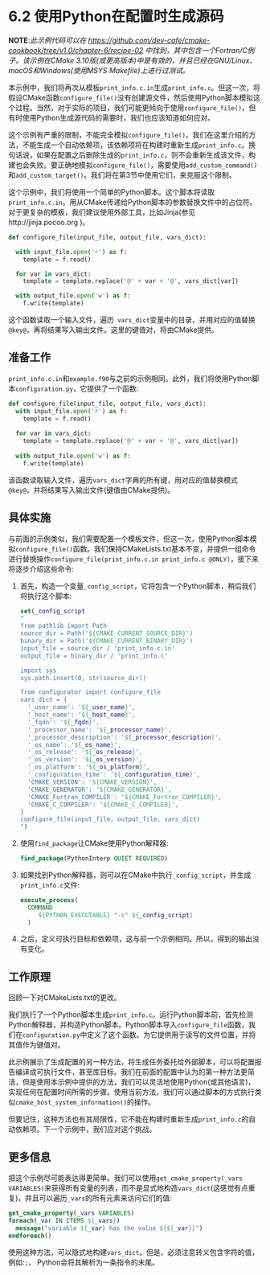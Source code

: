 # 6.2 使用Python在配置时生成源码

**NOTE**:*此示例代码可以在 https://github.com/dev-cafe/cmake-cookbook/tree/v1.0/chapter-6/recipe-02 中找到，其中包含一个Fortran/C例子。该示例在CMake 3.10版(或更高版本)中是有效的，并且已经在GNU/Linux、macOS和Windows(使用MSYS Makefile)上进行过测试。*

本示例中，我们将再次从模板`print_info.c.in`生成`print_info.c`。但这一次，将假设CMake函数`configure_file()`没有创建源文件，然后使用Python脚本模拟这个过程。当然，对于实际的项目，我们可能更倾向于使用`configure_file()`，但有时使用Python生成源代码的需要时，我们也应该知道如何应对。

这个示例有严重的限制，不能完全模拟`configure_file()`。我们在这里介绍的方法，不能生成一个自动依赖项，该依赖项将在构建时重新生成`print_info.c`。换句话说，如果在配置之后删除生成的`print_info.c`，则不会重新生成该文件，构建也会失败。要正确地模拟`configure_file()`，需要使用`add_custom_command()`和`add_custom_target()`。我们将在第3节中使用它们，来克服这个限制。

这个示例中，我们将使用一个简单的Python脚本。这个脚本将读取`print_info.c.in`。用从CMake传递给Python脚本的参数替换文件中的占位符。对于更复杂的模板，我们建议使用外部工具，比如Jinja(参见http://jinja.pocoo.org )。

```python
def configure_file(input_file, output_file, vars_dict):

  with input_file.open('r') as f:
  	template = f.read()

  for var in vars_dict: 
  	template = template.replace('@' + var + '@', vars_dict[var])

  with output_file.open('w') as f:
  	f.write(template)
```

这个函数读取一个输入文件，遍历`
vars_dict`变量中的目录，并用对应的值替换`@key@`，再将结果写入输出文件。这里的键值对，将由CMake提供。

## 准备工作

`print_info.c.in`和`example.f90`与之前的示例相同。此外，我们将使用Python脚本`configuration.py`，它提供了一个函数:

```python
def configure_file(input_file, output_file, vars_dict):
  with input_file.open('r') as f:
  	template = f.read()
    
  for var in vars_dict:
  	template = template.replace('@' + var + '@', vars_dict[var])
    
  with output_file.open('w') as f:
  	f.write(template)
```

该函数读取输入文件，遍历`vars_dict`字典的所有键，用对应的值替换模式`@key@`，并将结果写入输出文件(键值由CMake提供)。

## 具体实施

与前面的示例类似，我们需要配置一个模板文件，但这一次，使用Python脚本模拟`configure_file()`函数。我们保持CMakeLists.txt基本不变，并提供一组命令进行替换操作`configure_file(print_info.c.in print_info.c @ONLY)`，接下来将逐步介绍这些命令:

1. 首先，构造一个变量`_config_script`，它将包含一个Python脚本，稍后我们将执行这个脚本:

   ```cmake
   set(_config_script
   "
   from pathlib import Path
   source_dir = Path('${CMAKE_CURRENT_SOURCE_DIR}')
   binary_dir = Path('${CMAKE_CURRENT_BINARY_DIR}')
   input_file = source_dir / 'print_info.c.in'
   output_file = binary_dir / 'print_info.c'
   
   import sys
   sys.path.insert(0, str(source_dir))
   
   from configurator import configure_file
   vars_dict = {
     '_user_name': '${_user_name}',
     '_host_name': '${_host_name}',
     '_fqdn': '${_fqdn}',
     '_processor_name': '${_processor_name}',
     '_processor_description': '${_processor_description}',
     '_os_name': '${_os_name}',
     '_os_release': '${_os_release}',
     '_os_version': '${_os_version}',
     '_os_platform': '${_os_platform}',
     '_configuration_time': '${_configuration_time}',
     'CMAKE_VERSION': '${CMAKE_VERSION}',
     'CMAKE_GENERATOR': '${CMAKE_GENERATOR}',
     'CMAKE_Fortran_COMPILER': '${CMAKE_Fortran_COMPILER}',
     'CMAKE_C_COMPILER': '${CMAKE_C_COMPILER}',
   }
   configure_file(input_file, output_file, vars_dict)
   ")
   ```

2. 使用`find_package`让CMake使用Python解释器:

   ```cmake
   find_package(PythonInterp QUIET REQUIRED)
   ```

3. 如果找到Python解释器，则可以在CMake中执行`_config_script`，并生成`print_info.c`文件:

   ```cmake
   execute_process(
     COMMAND
     	${PYTHON_EXECUTABLE} "-c" ${_config_script}
     )
   ```

4. 之后，定义可执行目标和依赖项，这与前一个示例相同。所以，得到的输出没有变化。

## 工作原理

回顾一下对CMakeLists.txt的更改。

我们执行了一个Python脚本生成`print_info.c`。运行Python脚本前，首先检测Python解释器，并构造Python脚本。Python脚本导入`configure_file`函数，我们在`configuration.py`中定义了这个函数。为它提供用于读写的文件位置，并将其值作为键值对。

此示例展示了生成配置的另一种方法，将生成任务委托给外部脚本，可以将配置报告编译成可执行文件，甚至库目标。我们在前面的配置中认为的第一种方法更简洁，但是使用本示例中提供的方法，我们可以灵活地使用Python(或其他语言)，实现任何在配置时间所需的步骤。使用当前方法，我们可以通过脚本的方式执行类似`cmake_host_system_information()`的操作。

但要记住，这种方法也有其局限性，它不能在构建时重新生成`print_info.c`的自动依赖项。下一个示例中，我们应对这个挑战。

## 更多信息

把这个示例尽可能表达得更简单。我们可以使用`get_cmake_property(_vars VARIABLES)`来获得所有变量的列表，而不是显式地构造`vars_dict`(这感觉有点重复)，并且可以遍历`_vars`的所有元素来访问它们的值:

```cmake
get_cmake_property(_vars VARIABLES)
foreach(_var IN ITEMS ${_vars})
  message("variable ${_var} has the value ${${_var}}") 
endforeach()
```

使用这种方法，可以隐式地构建`vars_dict`。但是，必须注意转义包含字符的值，例如:`;`， Python会将其解析为一条指令的末尾。